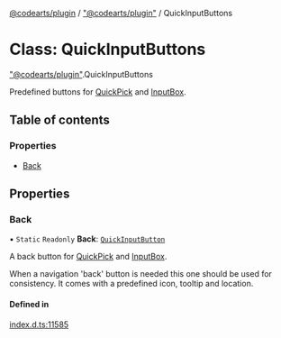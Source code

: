[@codearts/plugin](../README.md) / ["@codearts/plugin"](../modules/_codearts_plugin_.md) / QuickInputButtons

# Class: QuickInputButtons

["@codearts/plugin"](../modules/_codearts_plugin_.md).QuickInputButtons

Predefined buttons for [QuickPick](../interfaces/codearts_plugin_.QuickPick.md) and [InputBox](../interfaces/codearts_plugin_.InputBox.md).

## Table of contents

### Properties

- [Back](codearts_plugin_.QuickInputButtons.md#back)

## Properties

### Back

▪ `Static` `Readonly` **Back**: [`QuickInputButton`](../interfaces/codearts_plugin_.QuickInputButton.md)

A back button for [QuickPick](../interfaces/codearts_plugin_.QuickPick.md) and [InputBox](../interfaces/codearts_plugin_.InputBox.md).

When a navigation 'back' button is needed this one should be used for consistency.
It comes with a predefined icon, tooltip and location.

#### Defined in

[index.d.ts:11585](https://github.com/huaweicloud/cloudide-plugin-api/blob/4d28848/index.d.ts#L11585)
